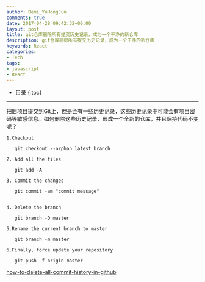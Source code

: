 ```yaml
---
author: Demi_YuHongJun
comments: true
date: 2017-04-28 09:42:32+00:00
layout: post
title: git仓库删除所有提交历史记录，成为一个干净的新仓库
description: git仓库删除所有提交历史记录，成为一个干净的新仓库
keywords: React
categories:
- Tech
tags:
- javascript
- React
---
```

* 目录
{:toc}
---
把旧项目提交到Git上，但是会有一些历史记录，这些历史记录中可能会有项目密码等敏感信息。如何删除这些历史记录，形成一个全新的仓库，并且保持代码不变呢？

```git
1.Checkout

   git checkout --orphan latest_branch

2. Add all the files

   git add -A

3. Commit the changes

   git commit -am "commit message"


4. Delete the branch

   git branch -D master

5.Rename the current branch to master

   git branch -m master

6.Finally, force update your repository

   git push -f origin master
```

[how-to-delete-all-commit-history-in-github](http://stackoverflow.com/questions/13716658/how-to-delete-all-commit-history-in-github)